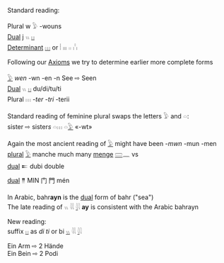 Standard reading:  

Plural w 𓅱 -wouns  
[Dual](Dual) j 𓏭 [𓏮](𓏮)  
[Determinant](Determinant) [𓏥](𓏥) or  𓏪 𓏤𓏤𓏤 𓏼 𓏨  

Following our [Axioms](Axioms) we try to determine earlier more complete forms  

[𓅱](𓅱) *wen* -wn -en -n  See ⇨ Seen  
[Dual](Dual) 𓏭 [𓏮](𓏮) du/di/tu/ti  
Plural 𓏥 *-ter* -*tri*  -terii  

Standard reading of feminine plural swaps the letters 𓅱 and 𓏏:  
sister ⇨ sister*s* 𓏏𓏥  𓏏[𓅱](𓅱)  «-wt»  

Again the most ancient reading of [𓅱](𓅱) might have been -*mwn* -mun -men  
[plural](Plural) [𓅱](𓅱) manche much many [menge](Menge)  [𓏠](𓏠)𓈖 vs  
[dual](Dual) 𒋰 dubi double  
[dual](Dual) 𒈫 MIN 门 門 mén  

In Arabic, bahr**ayn** is the [dual](Dual) form of bahr ("sea")  
The late reading of 𓏭 𓇌 [𓇋](𓇋)𓇋 **ay** is consistent with the Arabic bahrayn  

New reading:  
suffix [𓏮](𓏮) as *di* *ti* or bi [𓏭](𓏭) 𓇌 [𓇋](𓇋)𓇋  

Ein Arm ⇨ 2 Hände  
Ein Bein ⇨ 2 Podi  
